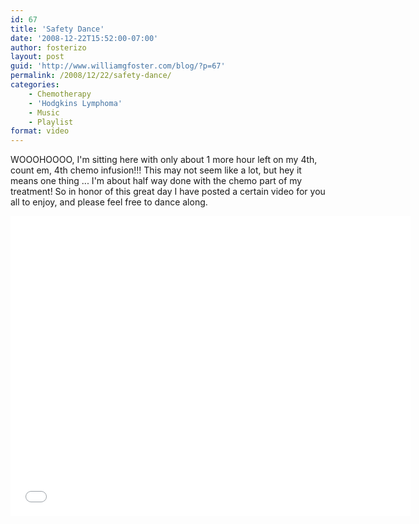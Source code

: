 ```yaml
---
id: 67
title: 'Safety Dance'
date: '2008-12-22T15:52:00-07:00'
author: fosterizo
layout: post
guid: 'http://www.williamgfoster.com/blog/?p=67'
permalink: /2008/12/22/safety-dance/
categories:
    - Chemotherapy
    - 'Hodgkins Lymphoma'
    - Music
    - Playlist
format: video
---
```


WOOOHOOOO, I'm sitting here with only about 1 more hour left on my 4th, count em, 4th chemo infusion!!!
This may not seem like a lot, but hey it means one thing ... I'm about half way done with the chemo part of my treatment! So in honor of this great day I have posted a certain video for you all to enjoy, and please feel free to dance along.
<iframe width="640" height="480" src="//www.youtube.com/embed/AjPau5QYtYs" frameborder="0" allowfullscreen></iframe>